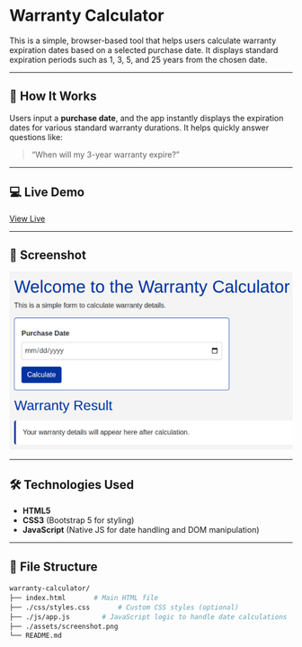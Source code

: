 # Warranty Calculator

This is a simple, browser-based tool that helps users calculate warranty expiration dates based on a selected purchase date. It displays standard expiration periods such as 1, 3, 5, and 25 years from the chosen date.

---

## 🧾 How It Works

Users input a **purchase date**, and the app instantly displays the expiration dates for various standard warranty durations. It helps quickly answer questions like:

> “When will my 3-year warranty expire?”

---

## 💻 Live Demo

[View Live](https://timlp79.github.io/warranty_calculator2/)

---

## 📸 Screenshot

![Warranty Calculator Screenshot](./assets/screenshot.png)

---

## 🛠 Technologies Used

- **HTML5**
- **CSS3** (Bootstrap 5 for styling)
- **JavaScript** (Native JS for date handling and DOM manipulation)

---

## 📂 File Structure

```bash
warranty-calculator/
├── index.html       # Main HTML file
├── ./css/styles.css       # Custom CSS styles (optional)
├── ./js/app.js        # JavaScript logic to handle date calculations
├── ./assets/screenshot.png
└── README.md
